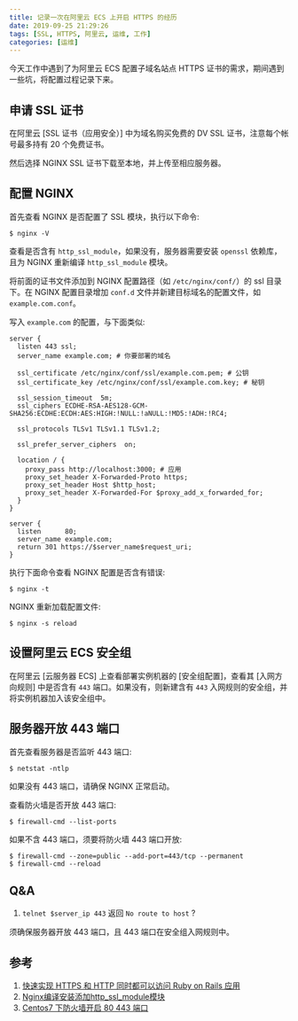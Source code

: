 ```yaml
---
title: 记录一次在阿里云 ECS 上开启 HTTPS 的经历
date: 2019-09-25 21:29:26
tags: [SSL, HTTPS, 阿里云, 运维, 工作]
categories: [运维]
---
```


今天工作中遇到了为阿里云 ECS 配置子域名站点 HTTPS 证书的需求，期间遇到一些坑，将配置过程记录下来。

<!--more-->

## 申请 SSL 证书

在阿里云 [SSL 证书（应用安全）] 中为域名购买免费的 DV SSL 证书，注意每个帐号最多持有 20 个免费证书。

然后选择 NGINX SSL 证书下载至本地，并上传至相应服务器。

## 配置 NGINX

首先查看 NGINX 是否配置了 SSL 模块，执行以下命令:

```
$ nginx -V
```

查看是否含有 `http_ssl_module`，如果没有，服务器需要安装 `openssl` 依赖库，且为 NGINX 重新编译 `http_ssl_module` 模块。

将前面的证书文件添加到 NGINX 配置路径（如 `/etc/nginx/conf/`）的 ssl 目录下。在 NGINX 配置目录增加 `conf.d` 文件并新建目标域名的配置文件，如 `example.com.conf`。

写入 `example.com` 的配置，与下面类似:

```
server {
  listen 443 ssl;
  server_name example.com; # 你要部署的域名

  ssl_certificate /etc/nginx/conf/ssl/example.com.pem; # 公钥
  ssl_certificate_key /etc/nginx/conf/ssl/example.com.key; # 秘钥

  ssl_session_timeout  5m;
  ssl_ciphers ECDHE-RSA-AES128-GCM-SHA256:ECDHE:ECDH:AES:HIGH:!NULL:!aNULL:!MD5:!ADH:!RC4;

  ssl_protocols TLSv1 TLSv1.1 TLSv1.2;

  ssl_prefer_server_ciphers  on;

  location / {
    proxy_pass http://localhost:3000; # 应用
    proxy_set_header X-Forwarded-Proto https;
    proxy_set_header Host $http_host;
    proxy_set_header X-Forwarded-For $proxy_add_x_forwarded_for;
  }
}

server {
  listen      80;
  server_name example.com;
  return 301 https://$server_name$request_uri;
}

```

执行下面命令查看 NGINX 配置是否含有错误:

```
$ nginx -t
```

NGINX 重新加载配置文件:

```
$ nginx -s reload
```

## 设置阿里云 ECS 安全组

在阿里云 [云服务器 ECS] 上查看部署实例机器的 [安全组配置]，查看其 [入网方向规则] 中是否含有 `443` 端口。如果没有，则新建含有 `443` 入网规则的安全组，并将实例机器加入该安全组中。

## 服务器开放 443 端口

首先查看服务器是否监听 443 端口:

```
$ netstat -ntlp
```

如果没有 443 端口，请确保 NGINX 正常启动。

查看防火墙是否开放 443 端口:

```
$ firewall-cmd --list-ports
```

如果不含 443 端口，须要将防火墙 443 端口开放:

```
$ firewall-cmd --zone=public --add-port=443/tcp --permanent
$ firewall-cmd --reload
```

## Q&A

1. `telnet $server_ip 443` 返回 `No route to host` ?

须确保服务器开放 443 端口，且 443 端口在安全组入网规则中。

## 参考

1. [快速实现 HTTPS 和 HTTP 同时都可以访问 Ruby on Rails 应用](https://ruby-china.org/topics/35009)
2. [Nginx编译安装添加http_ssl_module模块](https://hunfan.top/2018/11/16/Nginx%E9%87%8D%E6%96%B0%E7%BC%96%E8%AF%91%E5%AE%89%E8%A3%85%E6%B7%BB%E5%8A%A0http-ssl-module%E6%A8%A1%E5%9D%97/)
3. [Centos7 下防火墙开启 80 443 端口](https://my.oschina.net/macleo/blog/1816346)